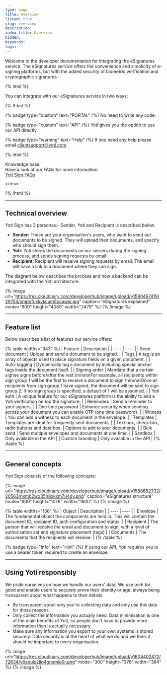 ```yaml
---
type: page
title: Overview
listed: true
slug: overview
description: 
index_title: Overview
hidden: 
keywords: 
tags: 
---
```


Welcome to the developer documentation for integrating the eSignatures service. The eSignatures service offers the convenience and simplicity of e-signing platforms, but with the added security of biometric verification and cryptographic signatures.

{% html %}
<p class="text-left">You can integrate with our eSignatures service in <span class="blue"> two </span> ways:</p>
{% /html %}

{% badge type="custom" text="PORTAL" /%} No need to write any code.

{% badge type="custom" text="API" /%} Yoti gives you the option to use our API directly.

{% badge type="warning" text="Help" /%} If you need any help please email [clientsupport@yoti.com](mailto:clientsupport@yoti.com).

{% html %}
<div class="alert-know">
    <div class="alert-title" id="know">
        Knowledge base
    </div>
    <div class="alert-text">
Have a look at our FAQs for more information.    </div>
    <div class="alert-links"> 
       <a href="https://support.yoti.com/hc/en-us/sections/360000855254-Yoti-Sign">Yoti Sign FAQs</a>

    </div>
</div>
{% /html %}

---

## Technical overview

Yoti Sign has 3 personas:-  Sender, Yoti and Recipient is described below.

- **Sender:** These are your organisation's users, who want to send out documents to be signed. They will upload their documents, and specify who should sign them.
- **Yoti:** Yoti stores the documents on our servers during the signing process, and sends signing requests by email.
- **Recipient**: Recipient will receive signing requests by email. The email will have a link to a document where they can sign.

The diagram below describes the process and how a backend can be integrated with the Yoti architecture.

{% image url="https://res.cloudinary.com/developerhub/image/upload/v1590497419/29754/xmpbfuxkvkcum5bcawxr.jpg" caption="eSignatures explained" mode="600" height="4080" width="2479" %}
{% /image %}

---

## Feature list

Below describes a list of features our service offers:

{% table widths="343" %}
| Feature | Description | 
| ---- | ---- | 
| Send document | Upload and send a document to be signed. | 
| Tags | A tag is an array of objects used to place signature fields on a given document. | 
| Auto-tagging | Dynamically tag a document by including special anchor tags inside the document itself. | 
| Signing order | Mandate that a certain signee signs before/after the rest.\n\n\n\nFor example, all recipients within sign group 1 will be the first to receive a document to sign.\n\n\n\nOnce all recipients from sign group 1 have signed, the document will be sent to sign group 2. If no sign group is specified, a default of 1 will be assumed. | 
| Yoti auth | A unique feature for our eSignatures platform is the ability to add a Yoti verification on top the signature. | 
| Reminders | Send a reminder to your signers. | 
| One time password | Enhance security when sending across your document you can enable OTP (one time password). | 
| Witness | You can add a witness to each document in the envelope. | 
| Templates | Templates are ideal for frequently sent documents. | 
| Text box, check box, radio buttons and date box. | Options to add to your documents. | 
| Bulk send | Send multiple envelopes and documents at one time. | 
| Sandbox | Only available in the API | 
| Custom branding | Only available in the API | 
{% /table %}

---

## General concepts

Yoti Sign consists of the following concepts:

{% image url="https://res.cloudinary.com/developerhub/image/upload/v1588682332/20563/nxmb2wo35h8xkxm7u4dy.png" caption="eSignatures structure" mode="600" height="1076" width="1600" %}
{% /image %}

{% table widths="136" %}
| Object | Description | 
| ---- | ---- | 
| Envelope | The fundamental object the components are held in. This will contain the document ID, recipient ID, auth configuration and status. | 
| Recipient | The person that will receive the email and document to sign, with a level of authorisation set and signature placement (tags) | 
| Documents | The documents that the recipients will receive. | 
{% /table %}

{% badge type="info" text="Hint" /%} If using our API, Yoti requires you to use a bearer token required to create an envelope. 

---

## Using Yoti responsibly

We pride ourselves on how we handle our users' data. We use tech for good and enable users to securely prove their identity or age, always being transparent about what happens to their details.

- Be transparent about why you're collecting data and only use this data for those reasons.
- Only collect the information you actually need. Data minimisation is one of the main benefits of Yoti, so people don't have to provide more information than is actually necessary.
- Make sure any information you export to your own systems is stored securely.  Data security is at the heart of what we do and we think it should be important to every organisation.

{% image url="https://res.cloudinary.com/developerhub/image/upload/v1604402472/72634/v6aoulx2jig4gnxmio0r.png" mode="300" height="376" width="384" %}
{% /image %}